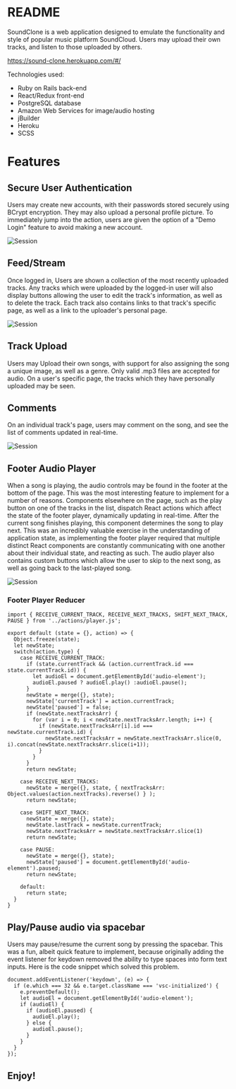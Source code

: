 # README

SoundClone is a web application designed to emulate the functionality and style of popular
music platform SoundCloud.  Users may upload their own tracks, and listen to those uploaded by others.

https://sound-clone.herokuapp.com/#/

Technologies used:
  * Ruby on Rails back-end
  * React/Redux front-end
  * PostgreSQL database
  * Amazon Web Services for image/audio hosting
  * jBuilder
  * Heroku
  * SCSS

# Features

## Secure User Authentication

Users may create new accounts, with their passwords stored securely using BCrypt encryption.  They may also upload
a personal profile picture.  To immediately jump into the action, users are given the option of a "Demo Login" feature
to avoid making a new account.

![Session](https://i.imgur.com/vlpdZiw.jpg?1)

## Feed/Stream

Once logged in, Users are shown a collection of the most recently uploaded tracks.  Any tracks which
were uploaded by the logged-in user will also display buttons allowing the user to edit the track's information,
as well as to delete the track.  Each track also contains links to that track's specific page, as well as a link
to the uploader's personal page.

![Session](https://i.imgur.com/eNH6pLc.png)

## Track Upload

Users may Upload their own songs, with support for also assigning the song a unique image, as well as a genre.
Only valid .mp3 files are accepted for audio.  On a user's specific page, the tracks which they have personally
uploaded may be seen.

## Comments

On an individual track's page, users may comment on the song, and see the list of comments updated in
real-time.  

![Session](https://i.imgur.com/wxF7l7p.jpg)

## Footer Audio Player

When a song is playing, the audio controls may be found in the footer at the bottom of the page.  This was the
most interesting feature to implement for a number of reasons.  Components elsewhere on the page, such as the play button
on one of the tracks in the list, dispatch React actions which affect the state of the footer player, dynamically
updating in real-time.  After the current song finishes playing, this component determines the song to play next.
This was an incredibly valuable exercise in the understanding of application state, as implementing
the footer player required that multiple distinct React components are constantly communicating with one another about
their individual state, and reacting as such.  The audio player also contains custom buttons which allow the user to skip
to the next song, as well as going back to the last-played song.

![Session](https://i.imgur.com/hmpKA7s.png)

### Footer Player Reducer

```
import { RECEIVE_CURRENT_TRACK, RECEIVE_NEXT_TRACKS, SHIFT_NEXT_TRACK, PAUSE } from '../actions/player.js';

export default (state = {}, action) => {
  Object.freeze(state);
  let newState;
  switch(action.type) {
    case RECEIVE_CURRENT_TRACK:
      if (state.currentTrack && (action.currentTrack.id === state.currentTrack.id)) {
        let audioEl = document.getElementById('audio-element');
        audioEl.paused ? audioEl.play() :audioEl.pause();
      }
      newState = merge({}, state);
      newState['currentTrack'] = action.currentTrack;
      newState['paused'] = false;
      if (newState.nextTracksArr) {
        for (var i = 0; i < newState.nextTracksArr.length; i++) {
          if (newState.nextTracksArr[i].id === newState.currentTrack.id) {
            newState.nextTracksArr = newState.nextTracksArr.slice(0, i).concat(newState.nextTracksArr.slice(i+1));
          }
        }
      }
      return newState;

    case RECEIVE_NEXT_TRACKS:
      newState = merge({}, state, { nextTracksArr: Object.values(action.nextTracks).reverse() } );
      return newState;

    case SHIFT_NEXT_TRACK:
      newState = merge({}, state);
      newState.lastTrack = newState.currentTrack;
      newState.nextTracksArr = newState.nextTracksArr.slice(1)
      return newState;

    case PAUSE:
      newState = merge({}, state);
      newState['paused'] = document.getElementById('audio-element').paused;
      return newState;

    default:
      return state;
  }
}
```

## Play/Pause audio via spacebar

Users may pause/resume the current song by pressing the spacebar.  This was a fun, albeit
quick feature to implement, because originally adding the event listener for keydown removed
the ability to type spaces into form text inputs.  Here is the code snippet which solved this problem.

```
document.addEventListener('keydown', (e) => {
  if (e.which === 32 && e.target.className === 'vsc-initialized') {
    e.preventDefault();
    let audioEl = document.getElementById('audio-element');
    if (audioEl) {
      if (audioEl.paused) {
        audioEl.play();
      } else {
        audioEl.pause();
      }
    }
  }
});

```

## Enjoy!
